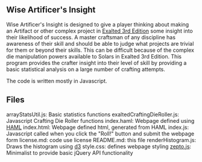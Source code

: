 ## Wise Artificer's Insight
Wise Artificer's Insight is designed to give a player thinking about making an Artifact or other complex project in [Exalted 3rd Edition](http://theonyxpath.com/category/worlds/exalted/) some insight into their likelihood of success.  A master craftsman of any discipline has awareness of their skill and should be able to judge what projects are trivial for them or beyond their skills.  This can be difficult because of the complex die manipulation powers available to Solars in Exalted 3rd Edition.  This program provides the crafter insight into their level of skill by providing a basic statistical analysis on a large number of crafting attempts.

The code is written mostly in Javascript.

## Files
arrayStatsUtil.js: Basic statistics functions
exaltedCraftingDieRoller.js: Javascript Crafting Die Roller functions
index.haml: Webpage defined using [HAML](http://haml.info/)
index.html: Webpage defined html, generated from HAML
index.js: Javascript called when you click the "Roll!" button and submit the webpage form
license.md: code use license
README.md: this file
renderHistogram.js: Draws the histogram using [d3](https://d3js.org/)
style.css: defines webpage styling
[zepto.js](http://zeptojs.com/): Minimalist to provide basic jQuery API functionality
